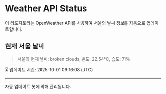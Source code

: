 
# Weather API Status

이 리포지토리는 OpenWeather API를 사용하여 서울의 날씨 정보를 자동으로 업데이트합니다.

## 현재 서울 날씨
> 서울의 현재 날씨: broken clouds, 온도: 22.54°C, 습도: 71%

⏳ 업데이트 시간: 2025-10-01 09:16:08 (UTC)

---
자동 업데이트 봇에 의해 관리됩니다.
